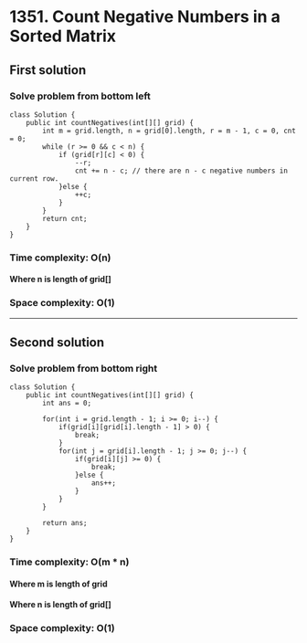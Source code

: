 # 1351. Count Negative Numbers in a Sorted Matrix
## First solution
### Solve problem from bottom left
```
class Solution {
    public int countNegatives(int[][] grid) {
        int m = grid.length, n = grid[0].length, r = m - 1, c = 0, cnt = 0;
        while (r >= 0 && c < n) {
            if (grid[r][c] < 0) {
                --r;
                cnt += n - c; // there are n - c negative numbers in current row.
            }else {
                ++c;
            }
        }
        return cnt;
    }
}
```
### Time complexity: O(n)
#### Where n is length of grid[]
### Space complexity: O(1)
---
## Second solution
### Solve problem from bottom right
```
class Solution {
    public int countNegatives(int[][] grid) {
        int ans = 0;
        
        for(int i = grid.length - 1; i >= 0; i--) {
        	if(grid[i][grid[i].length - 1] > 0) {
        		break;
        	}
        	for(int j = grid[i].length - 1; j >= 0; j--) {
        		if(grid[i][j] >= 0) {
        			break;
        		}else {
        			ans++;
        		}
        	}
        }
        
        return ans;
    }
}
```
### Time complexity: O(m * n)
#### Where m is length of grid
#### Where n is length of grid[]
### Space complexity: O(1)